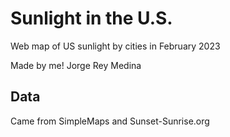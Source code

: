 # Sunlight in the U.S.

Web map of US sunlight by cities in February 2023

Made by me! Jorge Rey Medina

## Data

Came from SimpleMaps and Sunset-Sunrise.org
